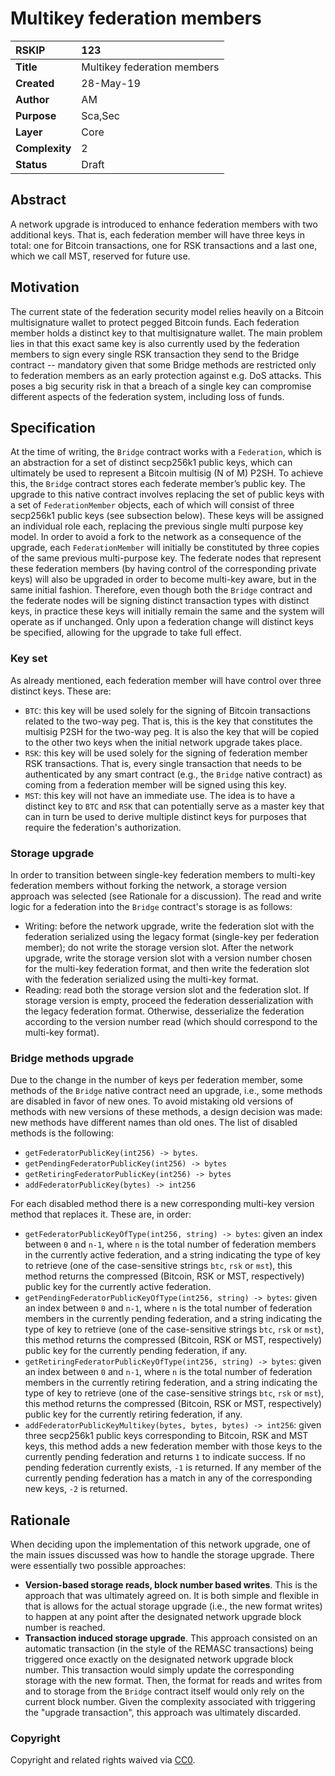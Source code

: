 # Multikey federation members

|RSKIP          |123           |
| :------------ |:-------------|
|**Title**      |Multikey federation members |
|**Created**    |28-May-19 |
|**Author**     |AM |
|**Purpose**    |Sca,Sec |
|**Layer**      |Core |
|**Complexity** |2 |
|**Status**     |Draft |

## Abstract

A network upgrade is introduced to enhance federation members with two additional keys. That is, each federation member will have three keys in total: one for Bitcoin transactions, one for RSK transactions and a last one, which we call MST, reserved for future use.

## Motivation

The current state of the federation security model relies heavily on a Bitcoin multisignature wallet to protect pegged Bitcoin funds. Each federation member holds a distinct key to that multisignature wallet. The main problem lies in that this exact same key is also currently used by the federation members to sign every single RSK transaction they send to the Bridge contract -- mandatory given that some Bridge methods are restricted only to federation members as an early protection against e.g. DoS attacks. This poses a big security risk in that a breach of a single key can compromise different aspects of the federation system, including loss of funds.

## Specification

At the time of writing, the `Bridge` contract works with a `Federation`, which is an abstraction for a set of distinct secp256k1 public keys, which can ultimately be used to represent a Bitcoin multisig (N of M) P2SH. To achieve this, the `Bridge` contract stores each federate member’s public key. The upgrade to this native contract involves replacing the set of public keys with a set of `FederationMember` objects, each of which will consist of three secp256k1 public keys (see subsection below). These keys will be assigned an individual role each, replacing the previous single multi purpose key model. In order to avoid a fork to the network as a consequence of the upgrade, each `FederationMember` will initially be constituted by three copies of the same previous multi-purpose key. The federate nodes that represent these federation members (by having control of the corresponding private keys) will also be upgraded in order to become multi-key aware, but in the same initial fashion. Therefore, even though both the `Bridge` contract and the federate nodes will be signing distinct transaction types with distinct keys, in practice these keys will initially remain the same and the system will operate as if unchanged. Only upon a federation change will distinct keys be specified, allowing for the upgrade to take full effect.

### Key set

As already mentioned, each federation member will have control over three distinct keys. These are:

- `BTC`: this key will be used solely for the signing of Bitcoin transactions related to the two-way peg. That is, this is the key that constitutes the multisig P2SH for the two-way peg. It is also the key that will be copied to the other two keys when the initial network upgrade takes place.
- `RSK`: this key will be used solely for the signing of federation member RSK transactions. That is, every single transaction that needs to be authenticated by any smart contract (e.g., the `Bridge` native contract) as coming from a federation member will be signed using this key.
- `MST`: this key will not have an immediate use. The idea is to have a distinct key to `BTC` and `RSK` that can potentially serve as a master key that can in turn be used to derive multiple distinct keys for purposes that require the federation's authorization.

### Storage upgrade

In order to transition between single-key federation members to multi-key federation members without forking the network, a storage version approach was selected (see Rationale for a discussion). The read and write logic for a federation into the `Bridge` contract's storage is as follows:

- Writing: before the network upgrade, write the federation slot with the federation serialized using the legacy format (single-key per federation member); do not write the storage version slot. After the network upgrade, write the storage version slot with a version number chosen for the multi-key federation format, and then write the federation slot with the federation serialized using the multi-key format.
- Reading: read both the storage version slot and the federation slot. If storage version is empty, proceed the federation desserialization with the legacy federation format. Otherwise, desserialize the federation according to the version number read (which should correspond to the multi-key format).

### Bridge methods upgrade

Due to the change in the number of keys per federation member, some methods of the `Bridge` native contract need an upgrade, i.e., some methods are disabled in favor of new ones. To avoid mistaking old versions of methods with new versions of these methods, a design decision was made: new methods have different names than old ones. The list of disabled methods is the following:

- `getFederatorPublicKey(int256) -> bytes`.
- `getPendingFederatorPublicKey(int256) -> bytes`
- `getRetiringFederatorPublicKey(int256) -> bytes`
- `addFederatorPublicKey(bytes) -> int256`

For each disabled method there is a new corresponding multi-key version method that replaces it. These are, in order:

- `getFederatorPublicKeyOfType(int256, string) -> bytes`: given an index between `0` and `n-1`, where `n` is the total number of federation members in the currently active federation, and a string indicating the type of key to retrieve (one of the case-sensitive strings `btc`, `rsk` or `mst`), this method returns the compressed (Bitcoin, RSK or MST, respectively) public key for the currently active federation.
- `getPendingFederatorPublicKeyOfType(int256, string) -> bytes`: given an index between `0` and `n-1`, where `n` is the total number of federation members in the currently pending federation, and a string indicating the type of key to retrieve (one of the case-sensitive strings `btc`, `rsk` or `mst`), this method returns the compressed (Bitcoin, RSK or MST, respectively) public key for the currently pending federation, if any.
- `getRetiringFederatorPublicKeyOfType(int256, string) -> bytes`: given an index between `0` and `n-1`, where `n` is the total number of federation members in the currently retiring federation, and a string indicating the type of key to retrieve (one of the case-sensitive strings `btc`, `rsk` or `mst`), this method returns the compressed (Bitcoin, RSK or MST, respectively) public key for the currently retiring federation, if any.
- `addFederatorPublicKeyMultikey(bytes, bytes, bytes) -> int256`: given three secp256k1 public keys corresponding to Bitcoin, RSK and MST keys, this method adds a new federation member with those keys to the currently pending federation and returns `1` to indicate success. If no pending federation currently exists, `-1` is returned. If any member of the currently pending federation has a match in any of the corresponding new keys, `-2` is returned.

## Rationale

When deciding upon the implementation of this network upgrade, one of the main issues discussed was how to handle the storage upgrade. There were essentially two possible approaches:

- **Version-based storage reads, block number based writes**. This is the approach that was ultimately agreed on. It is both simple and flexible in that is allows for the actual storage upgrade (i.e., the new format writes) to happen at any point after the designated network upgrade block number is reached.
- **Transaction induced storage upgrade**. This approach consisted on an automatic transaction (in the style of the REMASC transactions) being triggered once exactly on the designated network upgrade block number. This transaction would simply update the corresponding storage with the new format. Then, the format for reads and writes from and to storage from the `Bridge` contract itself would only rely on the current block number. Given the complexity associated with triggering the "upgrade transaction", this approach was ultimately discarded.

### Copyright

Copyright and related rights waived via [CC0](https://creativecommons.org/publicdomain/zero/1.0/).
